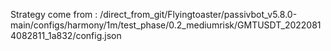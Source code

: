 Strategy come from : /direct_from_git/Flyingtoaster/passivbot_v5.8.0-main/configs/harmony/1m/test_phase/0.2_mediumrisk/GMTUSDT_20220814082811_1a832/config.json
